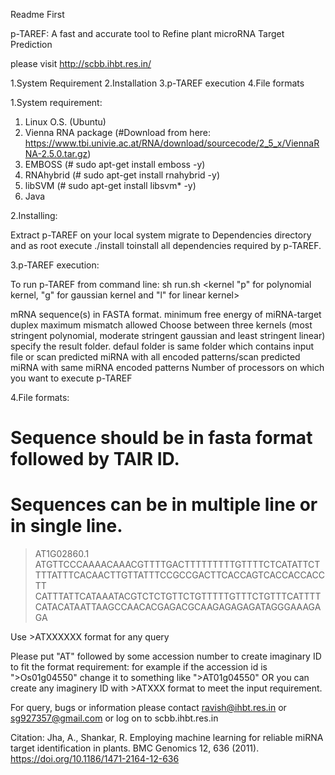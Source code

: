 Readme First 


p-TAREF: A fast and accurate tool to Refine plant microRNA Target Prediction

please visit http://scbb.ihbt.res.in/ 

1.System Requirement
2.Installation
3.p-TAREF execution
4.File formats


1.System requirement:

1. Linux O.S. (Ubuntu)
2. Vienna RNA package (#Download from here: https://www.tbi.univie.ac.at/RNA/download/sourcecode/2_5_x/ViennaRNA-2.5.0.tar.gz)
3. EMBOSS (# sudo apt-get install emboss -y)
4. RNAhybrid (# sudo apt-get install rnahybrid -y)
5. libSVM (# sudo apt-get install libsvm* -y)
6. Java

2.Installing:

Extract p-TAREF on your local system migrate to Dependencies directory and as root execute ./install toinstall all dependencies required by p-TAREF.


3.p-TAREF execution:

 To run p-TAREF from command line: 
sh run.sh <mRNA file> <energy cutoff> <mismatch allowed> <kernel "p" for polynomial kernel, "g" for gaussian kernel and "l" for linear kernel> <result folder> <all> <number of processors>
 
 
 <mRNA file>    mRNA sequence(s) in FASTA format.
 <energy cutoff>	minimum free energy of miRNA-target duplex
 <mismatch allowed>	maximum mismatch allowed
 <kernel>	Choose between three kernels (most stringent polynomial, moderate stringent gaussian and least stringent linear)
 <result folder>	specify the result folder. defaul folder is same folder which contains input file
 <all> or <same>	scan predicted miRNA with all encoded patterns/scan predicted miRNA with same miRNA encoded patterns
 <Number of processos>	Number of processors on which you want to execute p-TAREF



4.File formats:

# Sequence should be in fasta format followed by TAIR ID.
# Sequences can be in multiple line or in single line.

>AT1G02860.1
ATGTTCCCAAAACAAACGTTTTGACTTTTTTTTTGTTTTCTCATATTCTTTTATTTCACAACTTGTTATTTCCGCCGACTTCACCAGTCACCACCACCTT
CATTTATTCATAAATACGTCTCTGTTCTGTTTTTGTTTCTGTTTCATTTTCATACATAATTAAGCCAACACGAGACGCAAGAGAGAGATAGGGAAAGAGA



Use >ATXXXXXX format for any query

Please put "AT" followed by some accession number to create imaginary ID to fit the format requirement: for example if the accession id is ">Os01g04550" change it to something like ">AT01g04550"
OR you can create any imaginery ID with >ATXXX format to meet the input requirement.




For query, bugs or information please contact ravish@ihbt.res.in or sg927357@gmail.com or log on to scbb.ihbt.res.in
  
Citation: Jha, A., Shankar, R. Employing machine learning for reliable miRNA target identification in plants. BMC Genomics 12, 636 (2011). https://doi.org/10.1186/1471-2164-12-636
